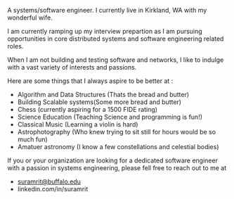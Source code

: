 A systems/software engineer. I currently live in Kirkland, WA with my wonderful wife. 

I am currently ramping up my interview prepartion as I am pursuing opportunities in core distributed systems and software engineering related roles. 

When I am not building and testing software and networks, I like to indulge with a vast variety of interests and passions. 

Here are some things that I always aspire to be better at : 
- Algorithm and Data Structures (Thats the bread and butter)
- Building Scalable systems(Some more bread and butter) 
- Chess (currently aspiring for a 1500 FIDE rating)
- Science Education (Teaching Science and programming is fun!)
- Classical Music (Learning a violin is hard) 
- Astrophotography (Who knew trying to sit still for hours would be so much fun)
- Amatuer astronomy (I know a few constellations and celestial bodies) 

If you or your organization are looking for a dedicated software engineer with a passion in systems engineering, please fell free to reach out to me at 

- suramrit@buffalo.edu
- linkedin.com/in/suramrit
